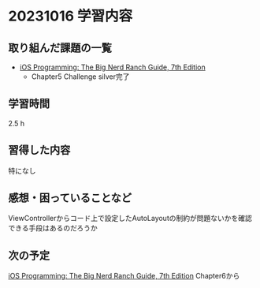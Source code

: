 # 20231016 学習内容

## 取り組んだ課題の一覧

- [iOS Programming: The Big Nerd Ranch Guide, 7th Edition](https://www.informit.com/store/ios-programming-the-big-nerd-ranch-guide-9780135264027)
  - Chapter5 Challenge silver完了

## 学習時間

 2.5 h

## 習得した内容

特になし

## 感想・困っていることなど

ViewControllerからコード上で設定したAutoLayoutの制約が問題ないかを確認できる手段はあるのだろうか

## 次の予定

[iOS Programming: The Big Nerd Ranch Guide, 7th Edition](https://www.informit.com/store/ios-programming-the-big-nerd-ranch-guide-9780135264027) Chapter6から
